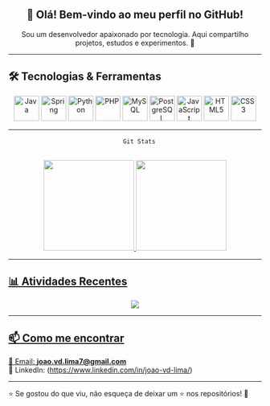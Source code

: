 <!-- Perfil do GitHub - João Dutra -->
<div align="center">
  
  ## 👋 Olá! Bem-vindo ao meu perfil no GitHub!
  
  <p>Sou um desenvolvedor apaixonado por tecnologia. Aqui compartilho projetos, estudos e experimentos. 🚀</p>
  
</div>

---

## 🛠️ Tecnologias & Ferramentas  

<div align="center">
  <img src="https://cdn.jsdelivr.net/gh/devicons/devicon/icons/java/java-original.svg" width="50px" title="Java"/>
  <img src="https://cdn.jsdelivr.net/gh/devicons/devicon/icons/spring/spring-original.svg" width="50px" title="Spring"/>
  <img src="https://cdn.jsdelivr.net/gh/devicons/devicon/icons/python/python-original.svg" width="50px" title="Python"/>
  <img src="https://cdn.jsdelivr.net/gh/devicons/devicon/icons/php/php-original.svg" width="50px" title="PHP"/>
  <img src="https://cdn.jsdelivr.net/gh/devicons/devicon/icons/mysql/mysql-original.svg" width="50px" title="MySQL"/>
  <img src="https://cdn.jsdelivr.net/gh/devicons/devicon/icons/postgresql/postgresql-original.svg" width="50px" title="PostgreSQL"/>
  <img src="https://cdn.jsdelivr.net/gh/devicons/devicon/icons/javascript/javascript-original.svg" width="50px" title="JavaScript"/>
  <img src="https://cdn.jsdelivr.net/gh/devicons/devicon/icons/html5/html5-original.svg" width="50px" title="HTML5"/>
  <img src="https://cdn.jsdelivr.net/gh/devicons/devicon/icons/css3/css3-original.svg" width="50px" title="CSS3"/>
</div>

---

<div align="center">
  <pre class="notranslate">
  <code>Git Stats</code>
  </pre>
</div>

<div align="center">
  <a href="https://github.com/joaodutra7">
  <img height="180em" src="https://github-readme-stats.vercel.app/api?username=joaodutra7&show_icons=true&theme=dracula&include_all_commits=true&count_private=true"/>
  <img height="180em" src="https://github-readme-stats.vercel.app/api/top-langs/?username=joaodutra7&layout=compact&langs_count=7&theme=dracula"/>
</div>

---

## 📊 Atividades Recentes  
<div align="center">
  <img src="https://github-readme-activity-graph.vercel.app/graph?username=joaodutra7&theme=dracula"/>
</div>

---

## 📫 Como me encontrar  
📧 Email: **joao.vd.lima7@gmail.com**  
💼 LinkedIn: (https://www.linkedin.com/in/joao-vd-lima/)

---

⭐ Se gostou do que viu, não esqueça de deixar um ⭐ nos repositórios! 🚀  



